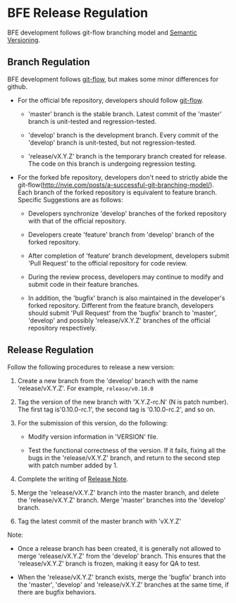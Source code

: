 # BFE Release Regulation
BFE development follows git-flow branching model and [Semantic Versioning](http://semver.org/).

## Branch Regulation

BFE development follows [git-flow](http://nvie.com/posts/a-successful-git-branching-model/), but makes some minor differences for github.

* For the official bfe repository, developers should follow [git-flow](http://nvie.com/posts/a-successful-git-branching-model/).

    * 'master' branch is the stable branch. Latest commit of the 'master' branch is unit-tested and regression-tested.

    * 'develop' branch is the development branch. Every commit of the 'develop' branch is unit-tested, but not regression-tested.

    * 'release/vX.Y.Z' branch is the temporary branch created for release. The code on this branch is undergoing regression testing.

* For the forked bfe repository, developers don't need to strictly abide the git-flow(http://nvie.com/posts/a-successful-git-branching-model/). Each branch of the forked repository is equivalent to feature branch. Specific Suggestions are as follows:

    * Developers synchronize 'develop' branches of the forked repository with that of the official repository.

    * Developers create 'feature' branch from 'develop' branch of the forked repository.

    * After completion of 'feature' branch development, developers submit 'Pull Request' to the official repository for code review.

    * During the review process, developers may continue to modify and submit code in their feature branches.

    * In addition, the 'bugfix' branch is also maintained in the developer's forked repository. Different from the feature branch, developers should submit 'Pull Request' from the 'bugfix' branch to 'master', 'develop' and possibly 'release/vX.Y.Z' branches of the official repository respectively.


## Release Regulation

Follow the following procedures to release a new version:

1. Create a new branch from the 'develop' branch with the name 'release/vX.Y.Z'. For example, `release/v0.10.0`

1. Tag the version of the new branch with 'X.Y.Z-rc.N' (N is patch number). The first tag is'0.10.0-rc.1', the second tag is '0.10.0-rc.2', and so on.

1. For the submission of this version, do the following:

    * Modify version information in 'VERSION' file.

    * Test the functional correctness of the version. If it fails, fixing all the bugs in the 'release/vX.Y.Z' branch, and return to the second step with patch number added by 1. 

1. Complete the writing of [Release Note](https://github.com/baidu/bfe/blob/develop/CHANGELOG.md).

1. Merge the 'release/vX.Y.Z' branch into the master branch, and delete the 'release/vX.Y.Z' branch. Merge 'master' branches into the 'develop' branch.

1. Tag the latest commit of the master branch with 'vX.Y.Z'

Note:

* Once a release branch has been created, it is generally not allowed to merge 'release/vX.Y.Z' from the 'develop' branch. This ensures that the 'release/vX.Y.Z' branch is frozen, making it easy for QA to test.

* When the 'release/vX.Y.Z' branch exists, merge the 'bugfix' branch into the 'master', 'develop' and 'release/vX.Y.Z' branches at the same time, if there are bugfix behaviors.
